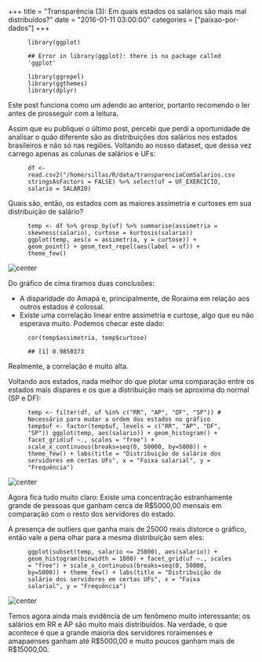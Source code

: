 +++
title = "Transparência (3): Em quais estados os salários são mais mal distribuídos?"
date = "2016-01-11 03:00:00"
categories = ["paixao-por-dados"]
+++

<article class="blog-post"> <figure class="highlight"><pre><code class="language-r"><span class="n">library</span><span class="p">(</span><span class="n">ggplot</span><span class="p">)</span></code></pre></figure> <figure class="highlight"><pre><code class="language-text">## Error in library(ggplot): there is no package called &apos;ggplot&apos;</code></pre></figure> <figure class="highlight"><pre><code class="language-r"><span class="n">library</span><span class="p">(</span><span class="n">ggrepel</span><span class="p">)</span><span class="w">
</span><span class="n">library</span><span class="p">(</span><span class="n">ggthemes</span><span class="p">)</span><span class="w">
</span><span class="n">library</span><span class="p">(</span><span class="n">dplyr</span><span class="p">)</span></code></pre></figure> <p>Este post funciona como um adendo ao anterior, portanto recomendo o ler antes de prosseguir com a leitura.</p> <p>Assim que eu publiquei o &#xFA;ltimo post, percebi que perdi a oportunidade de analisar o qu&#xE3;o diferente s&#xE3;o as distribui&#xE7;&#xF5;es dos sal&#xE1;rios nos estados brasileiros e n&#xE3;o s&#xF3; nas regi&#xF5;es. Voltando ao nosso dataset, que dessa vez carrego apenas as colunas de sal&#xE1;rios e UFs:</p> <figure class="highlight"><pre><code class="language-r"><span class="n">df</span><span class="w"> </span><span class="o">&lt;-</span><span class="w"> </span><span class="n">read.csv2</span><span class="p">(</span><span class="s2">&quot;/home/sillas/R/data/transparenciaComSalarios.csv&quot;</span><span class="p">,</span><span class="w"> </span><span class="n">stringsAsFactors</span><span class="w"> </span><span class="o">=</span><span class="w"> </span><span class="kc">FALSE</span><span class="p">)</span><span class="w"> </span><span class="o">%&gt;%</span><span class="w"> </span><span class="n">select</span><span class="p">(</span><span class="n">uf</span><span class="w"> </span><span class="o">=</span><span class="w"> </span><span class="n">UF_EXERCICIO</span><span class="p">,</span><span class="w"> </span><span class="n">salario</span><span class="w"> </span><span class="o">=</span><span class="w"> </span><span class="n">SALARIO</span><span class="p">)</span></code></pre></figure> <p>Quais s&#xE3;o, ent&#xE3;o, os estados com as maiores assimetria e curtoses em sua distribui&#xE7;&#xE3;o de sal&#xE1;rio?</p> <figure class="highlight"><pre><code class="language-r"><span class="n">temp</span><span class="w"> </span><span class="o">&lt;-</span><span class="w"> </span><span class="n">df</span><span class="w"> </span><span class="o">%&gt;%</span><span class="w"> </span><span class="n">group_by</span><span class="p">(</span><span class="n">uf</span><span class="p">)</span><span class="w"> </span><span class="o">%&gt;%</span><span class="w"> </span><span class="n">summarise</span><span class="p">(</span><span class="n">assimetria</span><span class="w"> </span><span class="o">=</span><span class="w"> </span><span class="n">skewness</span><span class="p">(</span><span class="n">salario</span><span class="p">),</span><span class="w"> </span><span class="n">curtose</span><span class="w"> </span><span class="o">=</span><span class="w"> </span><span class="n">kurtosis</span><span class="p">(</span><span class="n">salario</span><span class="p">))</span><span class="w"> </span><span class="n">ggplot</span><span class="p">(</span><span class="n">temp</span><span class="p">,</span><span class="w"> </span><span class="n">aes</span><span class="p">(</span><span class="n">x</span><span class="w"> </span><span class="o">=</span><span class="w"> </span><span class="n">assimetria</span><span class="p">,</span><span class="w"> </span><span class="n">y</span><span class="w"> </span><span class="o">=</span><span class="w"> </span><span class="n">curtose</span><span class="p">))</span><span class="w"> </span><span class="o">+</span><span class="w"> </span><span class="n">geom_point</span><span class="p">()</span><span class="w"> </span><span class="o">+</span><span class="w"> </span><span class="n">geom_text_repel</span><span class="p">(</span><span class="n">aes</span><span class="p">(</span><span class="n">label</span><span class="w"> </span><span class="o">=</span><span class="w"> </span><span class="n">uf</span><span class="p">))</span><span class="w"> </span><span class="o">+</span><span class="w"> </span><span class="n">theme_few</span><span class="p">()</span></code></pre></figure> <p><img src="http://sillasgonzaga.github.io/figs/transparenciaParte3/unnamed-chunk-3-1.png" alt="center"></p> <p>Do gr&#xE1;fico de cima tiramos duas conclus&#xF5;es:</p>
<ul> <li>A disparidade do Amap&#xE1; e, principalmente, de Roraima em rela&#xE7;&#xE3;o aos outros estados &#xE9; colossal.</li> <li>Existe uma correla&#xE7;&#xE3;o linear entre assimetria e curtose, algo que eu n&#xE3;o esperava muito. Podemos checar este dado:</li>
</ul> <figure class="highlight"><pre><code class="language-r"><span class="n">cor</span><span class="p">(</span><span class="n">temp</span><span class="o">$</span><span class="n">assimetria</span><span class="p">,</span><span class="w"> </span><span class="n">temp</span><span class="o">$</span><span class="n">curtose</span><span class="p">)</span></code></pre></figure> <figure class="highlight"><pre><code class="language-text">## [1] 0.9850373</code></pre></figure> <p>Realmente, a correla&#xE7;&#xE3;o &#xE9; muito alta.</p> <p>Voltando aos estados, nada melhor do que plotar uma compara&#xE7;&#xE3;o entre os estados mais d&#xED;spares e os que a distribui&#xE7;&#xE3;o mais se aproxima do normal (SP e DF):</p> <figure class="highlight"><pre><code class="language-r"><span class="n">temp</span><span class="w"> </span><span class="o">&lt;-</span><span class="w"> </span><span class="n">filter</span><span class="p">(</span><span class="n">df</span><span class="p">,</span><span class="w"> </span><span class="n">uf</span><span class="w"> </span><span class="o">%in%</span><span class="w"> </span><span class="nf">c</span><span class="p">(</span><span class="s2">&quot;RR&quot;</span><span class="p">,</span><span class="w"> </span><span class="s2">&quot;AP&quot;</span><span class="p">,</span><span class="w"> </span><span class="s2">&quot;DF&quot;</span><span class="p">,</span><span class="w"> </span><span class="s2">&quot;SP&quot;</span><span class="p">))</span><span class="w"> </span><span class="c1"># Necess&#xE1;rio para mudar a ordem dos estados no gr&#xE1;fico
</span><span class="n">temp</span><span class="o">$</span><span class="n">uf</span><span class="w"> </span><span class="o">&lt;-</span><span class="w"> </span><span class="n">factor</span><span class="p">(</span><span class="n">temp</span><span class="o">$</span><span class="n">uf</span><span class="p">,</span><span class="w"> </span><span class="n">levels</span><span class="w"> </span><span class="o">=</span><span class="w"> </span><span class="nf">c</span><span class="p">(</span><span class="s2">&quot;RR&quot;</span><span class="p">,</span><span class="w"> </span><span class="s2">&quot;AP&quot;</span><span class="p">,</span><span class="w"> </span><span class="s2">&quot;DF&quot;</span><span class="p">,</span><span class="w"> </span><span class="s2">&quot;SP&quot;</span><span class="p">))</span><span class="w"> </span><span class="n">ggplot</span><span class="p">(</span><span class="n">temp</span><span class="p">,</span><span class="w"> </span><span class="n">aes</span><span class="p">(</span><span class="n">salario</span><span class="p">))</span><span class="w"> </span><span class="o">+</span><span class="w"> </span><span class="n">geom_histogram</span><span class="p">()</span><span class="w"> </span><span class="o">+</span><span class="w"> </span><span class="n">facet_grid</span><span class="p">(</span><span class="n">uf</span><span class="w"> </span><span class="o">~</span><span class="n">.</span><span class="p">,</span><span class="w"> </span><span class="n">scales</span><span class="w"> </span><span class="o">=</span><span class="w"> </span><span class="s2">&quot;free&quot;</span><span class="p">)</span><span class="w"> </span><span class="o">+</span><span class="w"> </span><span class="n">scale_x_continuous</span><span class="p">(</span><span class="n">breaks</span><span class="o">=</span><span class="n">seq</span><span class="p">(</span><span class="m">0</span><span class="p">,</span><span class="w"> </span><span class="m">50000</span><span class="p">,</span><span class="w"> </span><span class="n">by</span><span class="o">=</span><span class="m">5000</span><span class="p">))</span><span class="w"> </span><span class="o">+</span><span class="w"> </span><span class="n">theme_few</span><span class="p">()</span><span class="w"> </span><span class="o">+</span><span class="w"> </span><span class="n">labs</span><span class="p">(</span><span class="n">title</span><span class="w"> </span><span class="o">=</span><span class="w"> </span><span class="s2">&quot;Distribui&#xE7;&#xE3;o do sal&#xE1;rio dos servidores em certas UFs&quot;</span><span class="p">,</span><span class="w"> </span><span class="n">x</span><span class="w"> </span><span class="o">=</span><span class="w"> </span><span class="s2">&quot;Faixa salarial&quot;</span><span class="p">,</span><span class="w"> </span><span class="n">y</span><span class="w"> </span><span class="o">=</span><span class="w"> </span><span class="s2">&quot;Frequ&#xEA;ncia&quot;</span><span class="p">)</span></code></pre></figure> <p><img src="http://sillasgonzaga.github.io/figs/transparenciaParte3/unnamed-chunk-5-1.png" alt="center"></p> <p>Agora fica tudo muito claro: Existe uma concentra&#xE7;&#xE3;o estranhamente grande de pessoas que ganham cerca de R$5000,00 mensais em compara&#xE7;&#xE3;o com o resto dos servidores do estado.</p> <p>A presen&#xE7;a de outliers que ganha mais de 25000 reais distorce o gr&#xE1;fico, ent&#xE3;o vale a pena olhar para a mesma distribui&#xE7;&#xE3;o sem eles:</p> <figure class="highlight"><pre><code class="language-r"><span class="n">ggplot</span><span class="p">(</span><span class="n">subset</span><span class="p">(</span><span class="n">temp</span><span class="p">,</span><span class="w"> </span><span class="n">salario</span><span class="w"> </span><span class="o">&lt;=</span><span class="w"> </span><span class="m">25000</span><span class="p">),</span><span class="w"> </span><span class="n">aes</span><span class="p">(</span><span class="n">salario</span><span class="p">))</span><span class="w"> </span><span class="o">+</span><span class="w"> </span><span class="n">geom_histogram</span><span class="p">(</span><span class="n">binwidth</span><span class="w"> </span><span class="o">=</span><span class="w"> </span><span class="m">1000</span><span class="p">)</span><span class="w"> </span><span class="o">+</span><span class="w"> </span><span class="n">facet_grid</span><span class="p">(</span><span class="n">uf</span><span class="w"> </span><span class="o">~</span><span class="n">.</span><span class="p">,</span><span class="w"> </span><span class="n">scales</span><span class="w"> </span><span class="o">=</span><span class="w"> </span><span class="s2">&quot;free&quot;</span><span class="p">)</span><span class="w"> </span><span class="o">+</span><span class="w"> </span><span class="n">scale_x_continuous</span><span class="p">(</span><span class="n">breaks</span><span class="o">=</span><span class="n">seq</span><span class="p">(</span><span class="m">0</span><span class="p">,</span><span class="w"> </span><span class="m">50000</span><span class="p">,</span><span class="w"> </span><span class="n">by</span><span class="o">=</span><span class="m">5000</span><span class="p">))</span><span class="w"> </span><span class="o">+</span><span class="w"> </span><span class="n">theme_few</span><span class="p">()</span><span class="w"> </span><span class="o">+</span><span class="w"> </span><span class="n">labs</span><span class="p">(</span><span class="n">title</span><span class="w"> </span><span class="o">=</span><span class="w"> </span><span class="s2">&quot;Distribui&#xE7;&#xE3;o do sal&#xE1;rio dos servidores em certas UFs&quot;</span><span class="p">,</span><span class="w"> </span><span class="n">x</span><span class="w"> </span><span class="o">=</span><span class="w"> </span><span class="s2">&quot;Faixa salarial&quot;</span><span class="p">,</span><span class="w"> </span><span class="n">y</span><span class="w"> </span><span class="o">=</span><span class="w"> </span><span class="s2">&quot;Frequ&#xEA;ncia&quot;</span><span class="p">)</span></code></pre></figure> <p><img src="http://sillasgonzaga.github.io/figs/transparenciaParte3/unnamed-chunk-6-1.png" alt="center"></p> <p>Temos agora ainda mais evid&#xEA;ncia de um fen&#xF4;meno muito interessante: os sal&#xE1;rios em RR e AP s&#xE3;o muito mais distribu&#xED;dos. Na verdade, o que acontece &#xE9; que a grande maioria dos servidores roraimenses e amapaenses ganham at&#xE9; R$5000,00 e muito poucos ganham mais de R$15000,00.</p> </article>
